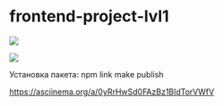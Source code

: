 # frontend-project-lvl1

<a href="https://codeclimate.com/github/codeclimate/codeclimate/maintainability"><img src="https://api.codeclimate.com/v1/badges/a99a88d28ad37a79dbf6/maintainability" /></a>

<a href="https://travis-ci.com/NickKrsk/frontend-project-lvl1.svg?branch=master">
 <img src="https://travis-ci.com/NickKrsk/frontend-project-lvl1.svg?branch=master"/></a>

Установка пакета: 
npm link 
make publish


https://asciinema.org/a/0yRrHwSd0FAzBz1BldTorVWfV